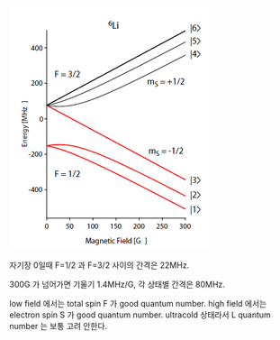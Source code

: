 ![](./img/Li6Hyperfine.png)

자기장 0일때 F=1/2 과 F=3/2 사이의 간격은 22MHz.

300G 가 넘어가면 기울기 1.4MHz/G, 각 상태별 간격은 80MHz.

low field 에서는 total spin F 가 good quantum number. high field 에서는 electron spin S 가 good quantum number. ultracold 상태라서 L quantum number 는 보통 고려 안한다.
